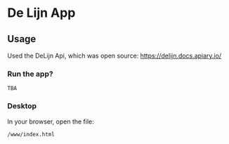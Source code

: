 # De Lijn App

## Usage

  Used the DeLijn Api, which was open source: https://delijn.docs.apiary.io/

### Run the app?

    TBA

### Desktop

In your browser, open the file:

    /www/index.html
